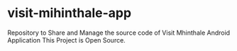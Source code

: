 # visit-mihinthale-app
Repository to Share and Manage the source code of Visit Mhinthale Android Application
This Project is Open Source.
